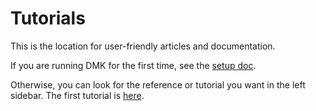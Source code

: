 # Tutorials

This is the location for user-friendly articles and documentation.

If you are running DMK for the first time, see the [setup doc](setup.md).

Otherwise, you can look for the reference or tutorial you want in the left sidebar. The first tutorial is [here](t01.md).